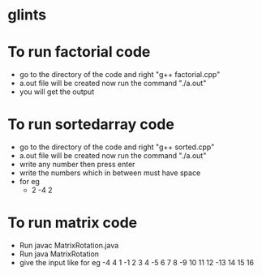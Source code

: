 # glints

# To run factorial code 
 - go to the directory of the code and right "g++ factorial.cpp"
 - a.out file will be created now run the command "./a.out"
 - you will get the output

# To run sortedarray code 
 - go to the directory of the code and right "g++ sorted.cpp"
 - a.out file will be created now run the command "./a.out"
 - write any number then press enter
 - write the numbers which in between must have space
 - for eg
   - 2
    -4 2

# To run matrix code
 - Run javac MatrixRotation.java
 - Run java MatrixRotation
 - give the input like for eg
  -4 4 1
   -1 2 3 4
    -5 6 7 8
   -9 10 11 12
   -13 14 15 16
